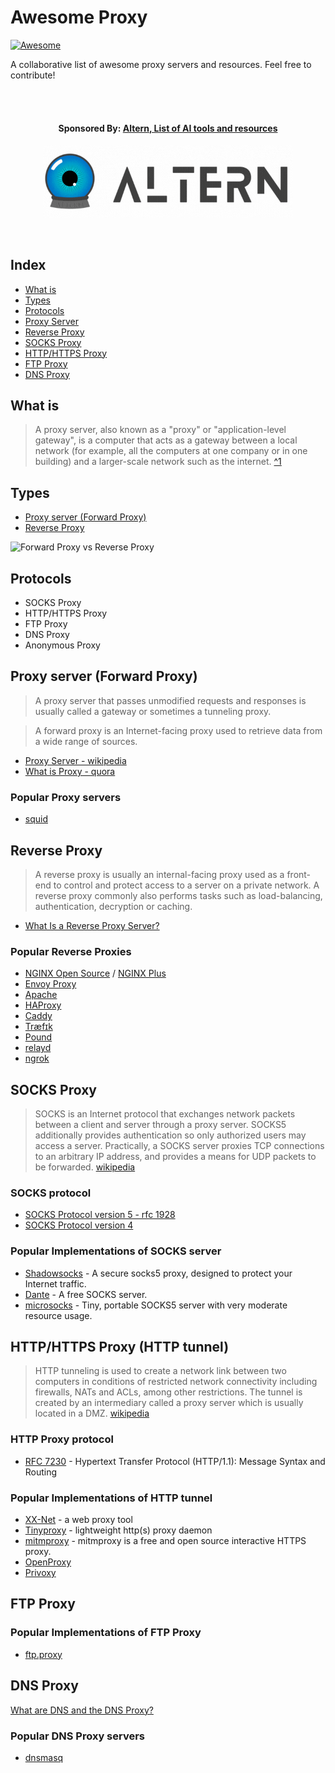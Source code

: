 # Awesome Proxy

[![Awesome](https://awesome.re/badge-flat.svg)](https://awesome.re)

A collaborative list of awesome proxy servers and resources. Feel free to contribute!

<br><br>
<h4 align="center">
Sponsored By: <a href="https://altern.ai">Altern, List of AI tools and resources</a>
</h4>

<p align="center">
  <a href="https://altern.ai">
    <img src="altern.gif" width="400" alt="Altern Artificial Intelligence Directory of Products, tools and resources ">
  </a>
</p>
<br>


## Index

- [What is](#what-is)
- [Types](#types)
- [Protocols](#protocols)
- [Proxy Server](#proxy-server-forward-proxy)
- [Reverse Proxy](#reverse-proxy)
- [SOCKS Proxy](#socks-proxy)
- [HTTP/HTTPS Proxy](#httphttps-proxy-http-tunnel)
- [FTP Proxy](#ftp-proxy)
- [DNS Proxy](#dns-proxy)

## What is

> A proxy server, also known as a "proxy" or "application-level gateway", is a computer that acts as a gateway between a local network (for example, all the computers at one company or in one building) and a larger-scale network such as the internet. [^1](https://kb.iu.edu/d/ahoo)

## Types

- [Proxy server (Forward Proxy) ](https://en.wikipedia.org/wiki/Proxy_server)
- [Reverse Proxy](https://en.wikipedia.org/wiki/Reverse_proxy)

![Forward Proxy vs Reverse Proxy](https://i.stack.imgur.com/0qpxZ.png)

## Protocols

- SOCKS Proxy
- HTTP/HTTPS Proxy
- FTP Proxy
- DNS Proxy
- Anonymous Proxy

## Proxy server (Forward Proxy)

> A proxy server that passes unmodified requests and responses is usually called a gateway or sometimes a tunneling proxy.

> A forward proxy is an Internet-facing proxy used to retrieve data from a wide range of sources.

- [Proxy Server - wikipedia](https://en.wikipedia.org/wiki/Proxy_server)
- [What is Proxy - quora](https://www.quora.com/What-is-proxy)

### Popular Proxy servers

- [squid](http://www.squid-cache.org/)

## Reverse Proxy

> A reverse proxy is usually an internal-facing proxy used as a front-end to control and protect access to a server on a private network. A reverse proxy commonly also performs tasks such as load-balancing, authentication, decryption or caching.

- [What Is a Reverse Proxy Server?](https://www.nginx.com/resources/glossary/reverse-proxy-server/)

### Popular Reverse Proxies

- [NGINX Open Source](https://nginx.org/) / [NGINX Plus](https://nginx.com/)
- [Envoy Proxy](https://www.envoyproxy.io/)
- [Apache](http://wiki.apache.org/cocoon/ApacheModProxy)
- [HAProxy](http://haproxy.1wt.eu/)
- [Caddy](https://caddyserver.com/docs/proxy)
- [Træfɪk](https://traefik.io/)
- [Pound](http://www.apsis.ch/pound)
- [relayd](https://bsd.plumbing/)
- [ngrok](https://github.com/inconshreveable/ngrok)

## SOCKS Proxy

> SOCKS is an Internet protocol that exchanges network packets between a client and server through a proxy server. SOCKS5 additionally provides authentication so only authorized users may access a server. Practically, a SOCKS server proxies TCP connections to an arbitrary IP address, and provides a means for UDP packets to be forwarded. [wikipedia](https://en.wikipedia.org/wiki/SOCKS)

### SOCKS protocol

- [SOCKS Protocol version 5 - rfc 1928](https://www.ietf.org/rfc/rfc1928.txt)
- [SOCKS Protocol version 4](https://www.openssh.com/txt/socks4.protocol)

### Popular Implementations of SOCKS server

- [Shadowsocks](https://shadowsocks.org/en/index.html) - A secure socks5 proxy, designed to protect your Internet traffic.
- [Dante](https://www.inet.no/dante/) - A free SOCKS server.
- [microsocks](https://github.com/rofl0r/microsocks) - Tiny, portable SOCKS5 server with very moderate resource usage.

## HTTP/HTTPS Proxy (HTTP tunnel)

> HTTP tunneling is used to create a network link between two computers in conditions of restricted network connectivity including firewalls, NATs and ACLs, among other restrictions. The tunnel is created by an intermediary called a proxy server which is usually located in a DMZ. [wikipedia](https://en.wikipedia.org/wiki/HTTP_tunnel)

### HTTP Proxy protocol

- [RFC 7230](https://tools.ietf.org/html/rfc7230) - Hypertext Transfer Protocol (HTTP/1.1): Message Syntax and Routing

### Popular Implementations of HTTP tunnel

- [XX-Net](https://github.com/XX-net/XX-Net) - a web proxy tool
- [Tinyproxy](https://tinyproxy.github.io/) - lightweight http(s) proxy daemon
- [mitmproxy](https://mitmproxy.org/) - mitmproxy is a free and open source interactive HTTPS proxy.
- [OpenProxy](https://github.com/trimstray/OpenProxy)
- [Privoxy](http://www.privoxy.org/)

## FTP Proxy

### Popular Implementations of FTP Proxy

- [ftp.proxy](http://www.ftpproxy.org/)

## DNS Proxy

[What are DNS and the DNS Proxy?](https://www.watchguard.com/training/fireware/80/dnsprox2.htm)

### Popular DNS Proxy servers

- [dnsmasq](http://www.thekelleys.org.uk/dnsmasq/doc.html)
